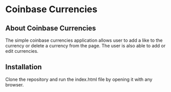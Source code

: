 
# Coinbase Currencies

## About Coinbase Currencies

The simple coinbase currencies application allows user to add a like to the currency or delete a currency from the page. The user is also able to add or edit currencies.

## Installation

Clone the repository and run the index.html file by opening it with any browser.

